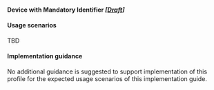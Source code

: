 #### Device with Mandatory Identifier *[[Draft](http://hl7.org/fhir/stu3/valueset-publication-status.html)]*

#### Usage scenarios

TBD

#### Implementation guidance

No additional guidance is suggested to support implementation of this profile for the expected usage scenarios of this implementation guide.

